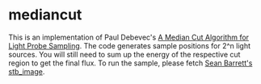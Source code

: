 mediancut
=========

This is an implementation of Paul Debevec's [A Median Cut Algorithm for Light Probe Sampling](http://gl.ict.usc.edu/Research/MedianCut/). The code generates sample positions for 2^n light sources. You will still need to sum up the energy of the respective cut region to get the final flux. To run the sample, please fetch [Sean Barrett's stb_image](http://nothings.org/).
